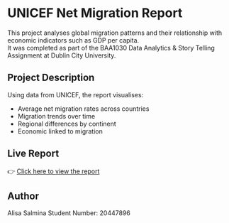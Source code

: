 # UNICEF Net Migration Report

This project analyses global migration patterns and their relationship with economic indicators such as GDP per capita.  
It was completed as part of the BAA1030 Data Analytics & Story Telling Assignment at Dublin City University.

## Project Description
Using data from UNICEF, the report visualises:
- Average net migration rates across countries
- Migration trends over time
- Regional differences by continent
- Economic linked to migration

## Live Report
👉 [Click here to view the report](https://alisa-salmina.github.io/BAA1030/unicef_python_final)

## Author
Alisa Salmina
Student Number: 20447896
